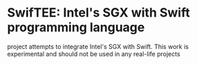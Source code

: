 # SwifTEE: Intel's SGX  with Swift programming language 
project attempts to integrate Intel's SGX  with Swift. This work is experimental and should not be used in any real-life projects